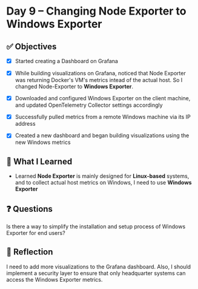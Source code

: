 # Day 9 – Changing Node Exporter to Windows Exporter

## ✅ Objectives
- [x] Started creating a Dashboard on Grafana
- [x] While building visualizations on Grafana, noticed that Node Exporter was returning Docker's VM's metrics intead of the actual host. So I changed Node-Exporter to **Windows Exporter**.
- [x] Downloaded and configured Windows Exporter on the client machine, and updated OpenTelemetry Collector settings accordingly
- [x] Successfully pulled metrics from a remote Windows machine via its IP address
- [x] Created a new dashboard and began building visualizations using the new Windows metrics


## 📘 What I Learned

* Learned **Node Exporter** is mainly designed for **Linux-based** systems, and to collect actual host metrics on Windows, I need to use **Windows Exporter**

## ❓ Questions
Is there a way to simplify the installation and setup process of Windows Exporter for end users?

## 💬 Reflection
I need to add more visualizations to the Grafana dashboard. Also, I should implement a security layer to ensure that only headquarter systems can access the Windows Exporter metrics.
